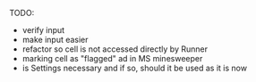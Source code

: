 TODO:
* verify input
* make input easier
* refactor so cell is not accessed directly by Runner
* marking cell as "flagged" ad in MS minesweeper
* is Settings necessary and if so, should it be used as it is now
